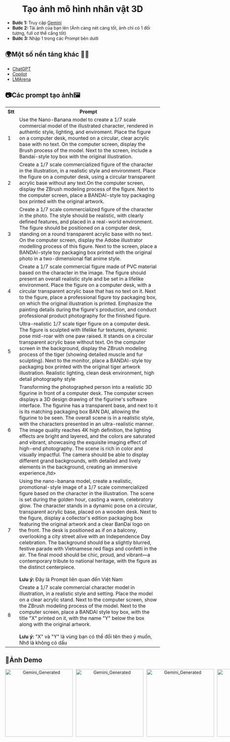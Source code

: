 <div align="center">
  <h1> Tạo ảnh mô hình nhân vật 3D </h1>
</div>

<ul>
  <li><strong>Bước 1: </strong>Truy cập <a href="https://gemini.google.com/">Gemini</a></li>
  <li><strong>Bước 2: </strong>Tải ảnh của bạn lên (Ảnh càng nét càng tốt, ảnh chỉ có 1 đối tượng, full cơ thể cầng tốt)</li>
  <li><strong>Bước 3: </strong>Nhập 1 trong các Prompt bên dưới</li>
</ul>

<h2>🌍Một số nền tảng khác 🧑‍💻</h2>
<ul>
  <li><a href="https://chatgpt.com/">ChatGPT</a></li>
  <li><a href="https://copilot.microsoft.com/">Copilot</a></li>
  <li><a href="https://lmarena.ai/">LMArena</a></li>
</ul>

<h2>📷Các prompt tạo ảnh🖼️</h2>
<table style="width: 100%; border-collapse: collapse;">
  <tr>
    <th>Stt</th>
    <th>Prompt</th>
  </tr>
  <tr>
    <td>1</td>
    <td>Use the Nano-Banana model to create a 1/7 scale commercial model of the illustrated character, rendered in authentic style, lighting, and enviroment.
Place the figure on a computer desk, mounted on a circular, clear acrylic base with no text. On the computer screen, display the Brush process of the model. Next to the screen, include a Bandai-style toy box with the original illustration.</td>
  </tr>
    <tr>
    <td>2</td>
    <td>Create a 1/7 scale commercialized figure of the character in the illustration, in a realistic style and environment. Place the figure on a computer desk, using a circular transparent acrylic base without any text.On the computer screen, display the ZBrush modeling process of the figure. Next to the computer screen, place a BANDAI-style toy packaging box printed with the original artwork.</td>
  </tr>
  <tr>
    <td>3</td>
    <td>Create a 1/7 scale commercialized figure of the character in the photo. The style should be realistic, with clearly defined features, and placed in a real-world environment. The figure should be positioned on a computer desk, standing on a round transparent acrylic base with no text. On the computer screen, display the Adobe illustrator modelling process of this figure. Next to the screen, place a BANDAI-style toy packaging box printed with the original photo in a two-dimensional flat anime style.</td>
  </tr>
  <tr>
    <td>4</td>
    <td>Create a 1/7 scale commercial figure made of PVC material based on the character in the image. The figure should present an overall realistic style and be set in a lifelike environment. Place the figure on a computer desk, with a circular transparent acrylic base that has no text on it. Next to the figure, place a professional figure toy packaging box, on which the original illustration is printed. Emphasize the painting details during the figure's production, and conduct professional product photography for the finished figure.</td>
  </tr>
  <tr>
    <td>5</td>
    <td>Ultra-realistic 1/7 scale tiger figure on a computer desk. The figure is sculpted with lifelike fur textures, dynamic pose mid-roar with one paw raised. It stands on a circular transparent acrylic base without text. On the computer screen in the background, display the ZBrush modeling process of the tiger (showing detailed muscle and fur sculpting). Next to the monitor, place a BANDAI-style toy packaging box printed with the original tiger artwork illustration. Realistic lighting, clean desk environment, high detail photography style</td>
  </tr>
  <tr>
    <td>6</td>
    <td>Transforming the photographed person into a realistic 3D figurine in front of a computer desk. The computer screen displays a 3D design drawing of the figurine's software interface. The figurine has a transparent base, and next to it is its matching packaging box BAN DAI, allowing the figurine to be seen.
The overall scene is in a realistic style, with the characters presented in an ultra-realistic manner. The image quality reaches 4K high definition, the lighting effects are bright and layered, and the colors are saturated and vibrant, showcasing the exquisite imaging effect of high-end photography.
The scene is rich in color and visually impactful. The camera should be able to display different grand backgrounds, with detailed and lively elements in the background, creating an immersive experience./td>
  </tr>
  <tr>
    <td>7</td>
    <td>Using the nano-banana model, create a realistic, promotional-style image of a 1/7 scale commercialized figure based on the character in the illustration. The scene is set during the golden hour, casting a warm, celebratory glow. The character stands in a dynamic pose on a circular, transparent acrylic base, placed on a wooden desk. Next to the figure, display a collector's edition packaging box featuring the original artwork and a clear BanDai logo on the front. The desk is positioned as if on a balcony, overlooking a city street alive with an Independence Day celebration. The background should be a slightly blurred, festive parade with Vietnamese red flags and confetti in the air. The final mood should be chic, proud, and vibrant—a contemporary tribute to national heritage, with the figure as the distinct centerpiece.
    <br><br><strong>Lưu ý: </strong>Đây là Prompt liên quan đến Việt Nam
    </td>
  </tr>
  <tr>
    <td>8</td>
    <td>Create a 1/7 scale commercial character model in illustration, in a realistic style and setting. Place the model on a clear acrylic stand. Next to the computer screen, show the ZBrush modeling process of the model. Next to the computer screen, place a BANDAl style toy box, with the title "X" printed on it, with the name "Y" below the box along with the original artwork.
      <br><br><strong>Lưu ý:</strong> "X" và "Y" là vùng bạn có thể đổi tên theo ý muốn, Nhớ là không có dấu
    </td>
  </tr>
</table>

<h2>📸Ảnh Demo</h2>
<div align="center" style="display: flex; gap: 10px;">
  <img width="220" src="https://github.com/user-attachments/assets/1869f669-476c-46ba-8aab-54b3a0584b8b" alt="Gemini_Generated"/>
  <img width="220" src="https://github.com/user-attachments/assets/124ce297-c12e-4cf8-894c-d350ed13aeaa" alt="Gemini_Generated"/>
  <img width="220" src="https://github.com/user-attachments/assets/738e06d6-accd-46a3-8aae-adc79ec8ad6b" alt="Gemini_Generated"/>
  <img width="220" src="https://github.com/user-attachments/assets/2fce9473-e757-4d35-ab17-62d0e510cb43" alt="Gemini_Generated"/>
  <img width="250" src="https://github.com/user-attachments/assets/afb36c63-c9f0-4ac3-9293-14304a00a6cf" alt="Gemini_Generated"/>
  <img width="220" src="https://github.com/user-attachments/assets/296a4319-9292-45c1-9e31-5f74eec4eb5e" alt="Gemini_Generated"/>
  <img width="220" src="https://github.com/user-attachments/assets/ec57673e-d433-4265-afdd-eec287eaaa75" alt="Gemini_Generated"/>
  <img width="220" src="https://github.com/user-attachments/assets/990fe2f3-e4ea-4380-a0fd-734a6eae7f0e" alt="Gemini_Generated"/>
  <img width="220" src="https://github.com/user-attachments/assets/42341999-60ea-4db7-be81-cdfa96311915" alt="Gemini_Generated"/>
</div>



